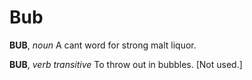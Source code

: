 # Bub

**BUB**, _noun_ A cant word for strong malt liquor.

**BUB**, _verb transitive_ To throw out in bubbles. \[Not used.\]